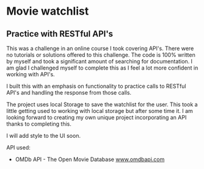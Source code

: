 # Movie watchlist
## Practice with RESTful API's

This was a challenge in an online course I took covering API's. There were no tutorials or solutions offered to this challenge. The code is 100% written by myself and took a significant amount of searching for documentation. I am glad I challenged myself to complete this as I feel a lot more confident in working with API's.

I built this with an emphasis on functionality to practice calls to RESTful API's and handling the response from those calls.

The project uses local Storage to save the watchlist for the user. This took a little getting used to working with local storage but after some time it.
I am looking forward to creating my own unique project incorporating an API thanks to completing this.

I will add style to the UI soon.

API used:
- OMDb API - The Open Movie Database www.omdbapi.com
